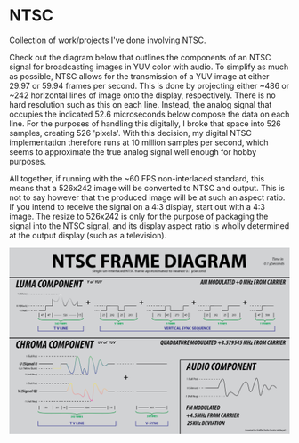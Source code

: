 # NTSC
Collection of work/projects I've done involving NTSC. 

Check out the diagram below that outlines the components of an NTSC signal for broadcasting images in YUV color with audio. To simplify as much as possible, NTSC allows for the transmission of a YUV image at either 29.97 or 59.94 frames per second. This is done by projecting either ~486 or ~242 horizontal lines of image onto the display, respectively. There is no hard resolution such as this on each line. Instead, the analog signal that occupies the indicated 52.6 microseconds below compose the data on each line. For the purposes of handling this digitally, I broke that space into 526 samples, creating 526 'pixels'. With this decision, my digital NTSC implementation therefore runs at 10 million samples per second, which seems to approximate the true analog signal well enough for hobby purposes.

All together, if running with the ~60 FPS non-interlaced standard, this means that a 526x242 image will be converted to NTSC and output. This is not to say however that the produced image will be at such an aspect ratio. If you intend to receive the signal on a 4:3 display, start out with a 4:3 image. The resize to 526x242 is only for the purpose of packaging the signal into the NTSC signal, and its display aspect ratio is wholly determined at the output display (such as a television).

![alt text](NTSC_Signal_Diagram.png)
